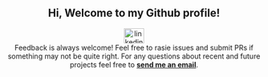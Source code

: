 <div align="center">
<h2> Hi, Welcome to my Github profile!</h2>
<a href="https://www.linkedin.com/in/trey-capps" target="blank">
<img src="[https://commons.wikimedia.org/wiki/File:LinkedIn_logo_initials.png](https://raw.githubusercontent.com/rahuldkjain/github-profile-readme-generator/master/src/images/icons/Social/linked-in-alt.svg)" alt="linkedin" height="30" width="40" />
</a>
<br />
Feedback is always welcome! Feel free to rasie issues and submit PRs if something may not be quite right.
For any questions about recent and future projects feel free to <a href="mailto:trey.capps@gmail.com"><b>send me an email</b></a>.
<br />

</div>

